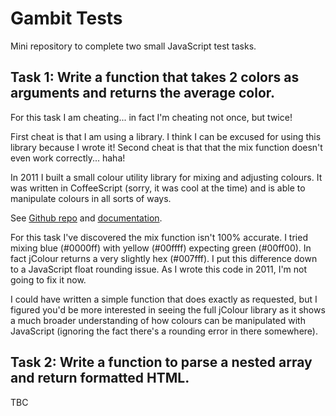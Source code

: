 # Gambit Tests

Mini repository to complete two small JavaScript test tasks.


## Task 1: Write a function that takes 2 colors as arguments and returns the average color.

For this task I am cheating... in fact I'm cheating not once, but twice!

First cheat is that I am using a library. I think I can be excused for using this library because I wrote it! Second cheat is that that the mix function doesn't even work correctly... haha!

In 2011 I built a small colour utility library for mixing and adjusting colours. It was written in CoffeeScript (sorry, it was cool at the time) and is able to manipulate colours in all sorts of ways.

See [Github repo](https://github.com/aaronrussell/jcolour) and [documentation](http://aaronrussell.github.io/jcolour/).

For this task I've discovered the mix function isn't 100% accurate. I tried mixing blue (#0000ff) with yellow (#00ffff) expecting green (#00ff00). In fact jColour returns a very slightly hex (#007fff). I put this difference down to a JavaScript float rounding issue. As I wrote this code in 2011, I'm not going to fix it now.

I could have written a simple function that does exactly as requested, but I figured you'd be more interested in seeing the full jColour library as it shows a much broader understanding of how colours can be manipulated with JavaScript (ignoring the fact there's a rounding error in there somewhere).


## Task 2: Write a function to parse a nested array and return formatted HTML.

TBC
